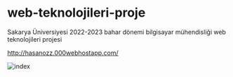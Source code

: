 # web-teknolojileri-proje

Sakarya Üniversiyesi 2022-2023 bahar dönemi bilgisayar mühendisliği web teknolojileri projesi

http://hasanozz.000webhostapp.com/

![index](https://github.com/hasanozz/web-teknolojileri-proje/assets/123468504/d14ee85d-11b2-4f23-b999-d8a762069aba)


